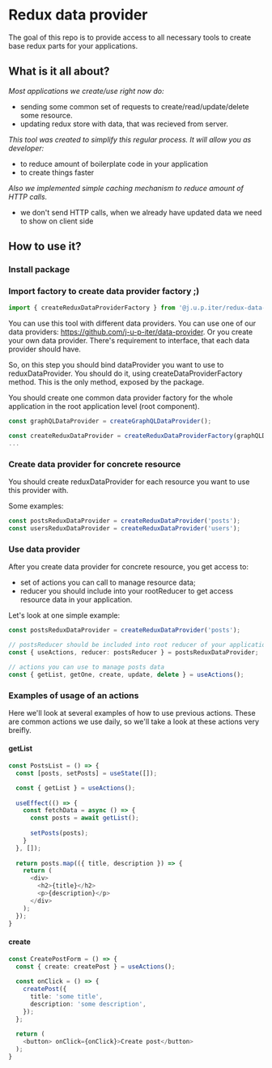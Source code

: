 # Redux data provider
The goal of this repo is to provide access to all necessary tools to create base redux parts for your applications.

## What is it all about?
*Most applications we create/use right now do:*
- sending some common set of requests to create/read/update/delete some resource.
- updating redux store with data, that was recieved from server.

*This tool was created to simplify this regular process. It will allow you as developer:*
- to reduce amount of boilerplate code in your application
- to create things faster

*Also we implemented simple caching mechanism to reduce amount of HTTP calls.* 
- we don't send HTTP calls, when we already have updated data we need to show on client side

## How to use it?

### Install package

### Import factory to create data provider factory ;)

```typescript
import { createReduxDataProviderFactory } from '@j.u.p.iter/redux-data-provider';
```

You can use this tool with different data providers. You can use one of our data providers: https://github.com/j-u-p-iter/data-provider. Or you create your own data provider. There's requirement to interface, that each data provider should have.

So, on this step you should bind dataProvider you want to use to reduxDataProvider. You should do it, using createDataProviderFactory method. This is the only method, exposed by the package.

You should create one common data provider factory for the whole application in the root application level (root component).

```typescript
const graphQLDataProvider = createGraphQLDataProvider();

const createReduxDataProvider = createReduxDataProviderFactory(graphQLDataProvider);
...
```

### Create data provider for concrete resource

You should create reduxDataProvider for each resource you want to use this provider with.

Some examples:

```typescript
const postsReduxDataProvider = createReduxDataProvider('posts');
const usersReduxDataProvider = createReduxDataProvider('users');
```

### Use data provider

After you create data provider for concrete resource, you get access to:
- set of actions you can call to manage resource data;
- reducer you should include into your rootReducer to get access resource data in your application.

Let's look at one simple example:

```typescript
const postsReduxDataProvider = createReduxDataProvider('posts');

// postsReducer should be included into root reducer of your application
const { useActions, reducer: postsReducer } = postsReduxDataProvider;

// actions you can use to manage posts data
const { getList, getOne, create, update, delete } = useActions();
```

### Examples of usage of an actions
Here we'll look at several examples of how to use previous actions. These are common actions we use daily, so we'll take a look at these actions very breifly.

#### getList

```typescript
const PostsList = () => {
  const [posts, setPosts] = useState([]);

  const { getList } = useActions();
  
  useEffect(() => {
    const fetchData = async () => {
      const posts = await getList();
      
      setPosts(posts);
    }
  }, []);
  
  return posts.map(({ title, description }) => {
    return (
      <div>
        <h2>{title}</h2>
        <p>{description}</p>
      </div>
    );
  });
}
```

#### create

```typescript
const CreatePostForm = () => {
  const { create: createPost } = useActions();
  
  const onClick = () => {
    createPost({
      title: 'some title',
      description: 'some description',
    });
  };
  
  return (
    <button> onClick={onClick}>Create post</button>
  );
}
```

